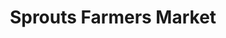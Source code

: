 ---
title: "Sprouts Farmers Market"
url: /tucson/sprouts-farmers-market-west-river-road/
shop: Supermarkt
---